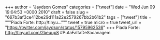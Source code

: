 
+++
author = "Jaydson Gomes"
categories = ["tweet"]
date = "Wed Jun 09 19:04:53 +0000 2010"
draft = false
slug = "697b3af3ce412be29d111a22e2579267bb2b61b2"
tags = ["tweet"]
title = """Piada Forte: http://tinyu..."""
tweet = true
micro = true
tweet_url = "https://twitter.com/jaydson/status/15795962536"
+++
Piada Forte: http://tinyurl.com/2beuup8 #PutaFaltaDeSacanagem
